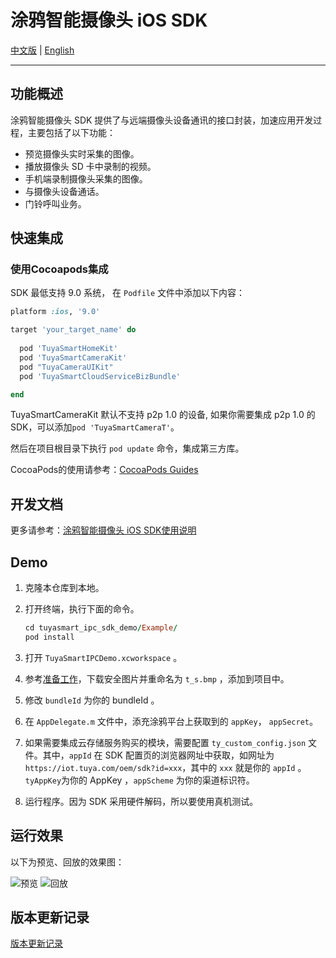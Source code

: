 # 涂鸦智能摄像头 iOS SDK

[中文版](./README-zh.md) | [English](./README.md)

---

## 功能概述

涂鸦智能摄像头 SDK 提供了与远端摄像头设备通讯的接口封装，加速应用开发过程，主要包括了以下功能：

- 预览摄像头实时采集的图像。
- 播放摄像头 SD 卡中录制的视频。
- 手机端录制摄像头采集的图像。
- 与摄像头设备通话。
- 门铃呼叫业务。

## 快速集成

### 使用Cocoapods集成

SDK 最低支持 9.0 系统， 在 `Podfile` 文件中添加以下内容：

```ruby
platform :ios, '9.0'

target 'your_target_name' do
  
  pod 'TuyaSmartHomeKit'
  pod 'TuyaSmartCameraKit'
  pod "TuyaCameraUIKit"
  pod 'TuyaSmartCloudServiceBizBundle'

end

```

TuyaSmartCameraKit 默认不支持 p2p 1.0 的设备, 如果你需要集成 p2p 1.0 的 SDK，可以添加`pod 'TuyaSmartCameraT'`。

然后在项目根目录下执行 `pod update` 命令，集成第三方库。

CocoaPods的使用请参考：[CocoaPods Guides](https://guides.cocoapods.org/)

## 开发文档

更多请参考：[涂鸦智能摄像头 iOS SDK使用说明](https://developer.tuya.com/cn/docs/app-development/ipccamera?id=Ka5vexydbwua5)

## Demo

1. 克隆本仓库到本地。

2. 打开终端，执行下面的命令。

   ```ruby
   cd tuyasmart_ipc_sdk_demo/Example/
   pod install
   ```

3. 打开 `TuyaSmartIPCDemo.xcworkspace` 。

4. 参考[准备工作](https://developer.tuya.com/cn/docs/app-development/preparation?id=Ka69nt983bhh5)，下载安全图片并重命名为 `t_s.bmp` ，添加到项目中。

5. 修改 `bundleId` 为你的 bundleId 。

6. 在 `AppDelegate.m` 文件中，添充涂鸦平台上获取到的 `appKey`， `appSecret`。

7. 如果需要集成云存储服务购买的模块，需要配置 `ty_custom_config.json` 文件。其中，`appId` 在 SDK 配置页的浏览器网址中获取，如网址为`https://iot.tuya.com/oem/sdk?id=xxx`，其中的 `xxx` 就是你的 `appId` 。 `tyAppKey`为你的 AppKey ，``appScheme`` 为你的渠道标识符。

8. 运行程序。因为 SDK 采用硬件解码，所以要使用真机测试。

## 运行效果

以下为预览、回放的效果图：

![预览](https://images.tuyacn.com/fe-static/docs/img/978b7b60-8f18-4f64-8de0-849fe70569da.jpeg) ![回放](https://images.tuyacn.com/fe-static/docs/img/08030fdd-fb1e-49f3-9bb3-98a9ad958083.jpeg)

## 版本更新记录

[版本更新记录](https://developer.tuya.com/cn/docs/app-development/versionrecord?id=Ka5vox6pd09cn)

